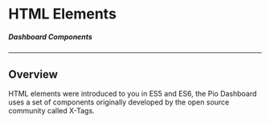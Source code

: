 ﻿# HTML Elements  

##### Dashboard Components 
___
## Overview
HTML elements were introduced to you in ES5 and ES6, the Pio Dashboard uses a set of components originally developed by the open source
community called X-Tags.